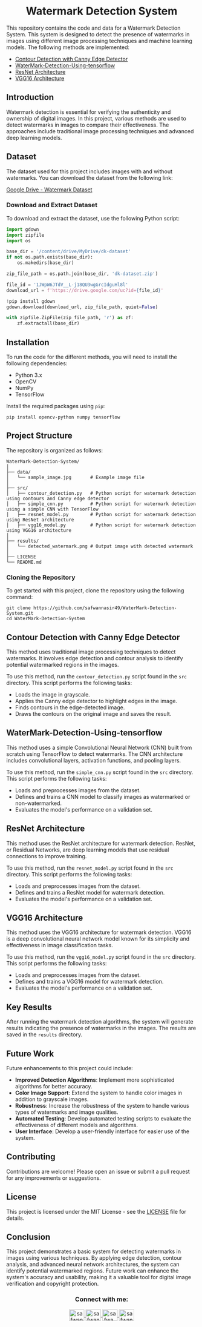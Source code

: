 <h1 align="center">Watermark Detection System</h1>

<p>This repository contains the code and data for a Watermark Detection System. This system is designed to detect the presence of watermarks in images using different image processing techniques and machine learning models. The following methods are implemented:</p>

<ul>
    <li><a href="#contour-detection-with-canny-edge-detector">Contour Detection with Canny Edge Detector</a></li>
    <li><a href="#simple-cnn-with-tensorflow">WaterMark-Detection-Using-tensorflow</a></li>
    <li><a href="#resnet-architecture">ResNet Architecture</a></li>
    <li><a href="#vgg16-architecture">VGG16 Architecture</a></li>
</ul>

<h2 id="introduction">Introduction</h2>
<p>Watermark detection is essential for verifying the authenticity and ownership of digital images. In this project, various methods are used to detect watermarks in images to compare their effectiveness. The approaches include traditional image processing techniques and advanced deep learning models.</p>

<h2 id="dataset">Dataset</h2>
<p>The dataset used for this project includes images with and without watermarks. You can download the dataset from the following link:</p>
<p><a href="https://drive.google.com/file/d/1JWpW6JTdV__L-j18QU3wgGrcIdguHl8l/view">Google Drive - Watermark Dataset</a></p>



### Download and Extract Dataset

To download and extract the dataset, use the following Python script:

```python
import gdown
import zipfile
import os

base_dir = '/content/drive/MyDrive/dk-dataset'
if not os.path.exists(base_dir):
    os.makedirs(base_dir)

zip_file_path = os.path.join(base_dir, 'dk-dataset.zip')

file_id = '1JWpW6JTdV__L-j18QU3wgGrcIdguHl8l'
download_url = f'https://drive.google.com/uc?id={file_id}'

!pip install gdown
gdown.download(download_url, zip_file_path, quiet=False)

with zipfile.ZipFile(zip_file_path, 'r') as zf:
    zf.extractall(base_dir)
```
    
<h2 id="installation">Installation</h2>
<p>To run the code for the different methods, you will need to install the following dependencies:</p>
<ul>
    <li>Python 3.x</li>
    <li>OpenCV</li>
    <li>NumPy</li>
    <li>TensorFlow</li>
</ul>
<p>Install the required packages using <code>pip</code>:</p>
<pre><code>pip install opencv-python numpy tensorflow</code></pre>

<h2 id="project-structure">Project Structure</h2>
<p>The repository is organized as follows:</p>
<pre><code>WaterMark-Detection-System/
│
├── data/
│   └── sample_image.jpg       # Example image file
│
├── src/
│   ├── contour_detection.py   # Python script for watermark detection using contours and Canny edge detector
│   ├── simple_cnn.py          # Python script for watermark detection using a simple CNN with TensorFlow
│   ├── resnet_model.py        # Python script for watermark detection using ResNet architecture
│   ├── vgg16_model.py         # Python script for watermark detection using VGG16 architecture
│
├── results/
│   └── detected_watermark.png # Output image with detected watermark
│
├── LICENSE
└── README.md
</code></pre>

<h3>Cloning the Repository</h3>
<p>To get started with this project, clone the repository using the following command:</p>
<pre><code>git clone https://github.com/safwannasir49/WaterMark-Detection-System.git
cd WaterMark-Detection-System
</code></pre>

<h2 id="contour-detection-with-canny-edge-detector">Contour Detection with Canny Edge Detector</h2>
<p>This method uses traditional image processing techniques to detect watermarks. It involves edge detection and contour analysis to identify potential watermarked regions in the images.</p>
<p>To use this method, run the <code>contour_detection.py</code> script found in the <code>src</code> directory. This script performs the following tasks:</p>
<ul>
    <li>Loads the image in grayscale.</li>
    <li>Applies the Canny edge detector to highlight edges in the image.</li>
    <li>Finds contours in the edge-detected image.</li>
    <li>Draws the contours on the original image and saves the result.</li>
</ul>

<h2 id="simple-cnn-with-tensorflow">WaterMark-Detection-Using-tensorflow</h2>
<p>This method uses a simple Convolutional Neural Network (CNN) built from scratch using TensorFlow to detect watermarks. The CNN architecture includes convolutional layers, activation functions, and pooling layers.</p>
<p>To use this method, run the <code>simple_cnn.py</code> script found in the <code>src</code> directory. This script performs the following tasks:</p>
<ul>
    <li>Loads and preprocesses images from the dataset.</li>
    <li>Defines and trains a CNN model to classify images as watermarked or non-watermarked.</li>
    <li>Evaluates the model's performance on a validation set.</li>
</ul>

<h2 id="resnet-architecture">ResNet Architecture</h2>
<p>This method uses the ResNet architecture for watermark detection. ResNet, or Residual Networks, are deep learning models that use residual connections to improve training.</p>
<p>To use this method, run the <code>resnet_model.py</code> script found in the <code>src</code> directory. This script performs the following tasks:</p>
<ul>
    <li>Loads and preprocesses images from the dataset.</li>
    <li>Defines and trains a ResNet model for watermark detection.</li>
    <li>Evaluates the model's performance on a validation set.</li>
</ul>

<h2 id="vgg16-architecture">VGG16 Architecture</h2>
<p>This method uses the VGG16 architecture for watermark detection. VGG16 is a deep convolutional neural network model known for its simplicity and effectiveness in image classification tasks.</p>
<p>To use this method, run the <code>vgg16_model.py</code> script found in the <code>src</code> directory. This script performs the following tasks:</p>
<ul>
    <li>Loads and preprocesses images from the dataset.</li>
    <li>Defines and trains a VGG16 model for watermark detection.</li>
    <li>Evaluates the model's performance on a validation set.</li>
</ul>

<h2 id="key-results">Key Results</h2>
<p>After running the watermark detection algorithms, the system will generate results indicating the presence of watermarks in the images. The results are saved in the <code>results</code> directory.</p>
<!--<h3>Detected Watermark</h3>
<p>This image shows the detected watermark regions highlighted in the original image.</p>
<img src="results/detected_watermark.png" alt="Detected Watermark">
-->

<h2 id="future-work">Future Work</h2>
<p>Future enhancements to this project could include:</p>
<ul>
    <li><strong>Improved Detection Algorithms</strong>: Implement more sophisticated algorithms for better accuracy.</li>
    <li><strong>Color Image Support</strong>: Extend the system to handle color images in addition to grayscale images.</li>
    <li><strong>Robustness</strong>: Increase the robustness of the system to handle various types of watermarks and image qualities.</li>
    <li><strong>Automated Testing</strong>: Develop automated testing scripts to evaluate the effectiveness of different models and algorithms.</li>
    <li><strong>User Interface</strong>: Develop a user-friendly interface for easier use of the system.</li>
</ul>

<h2 id="contributing">Contributing</h2>
<p>Contributions are welcome! Please open an issue or submit a pull request for any improvements or suggestions.</p>

<h2 id="license">License</h2>
<p>This project is licensed under the MIT License - see the <a href="LICENSE">LICENSE</a> file for details.</p>

<h2 id="conclusion">Conclusion</h2>
<p>This project demonstrates a basic system for detecting watermarks in images using various techniques. By applying edge detection, contour analysis, and advanced neural network architectures, the system can identify potential watermarked regions. Future work can enhance the system's accuracy and usability, making it a valuable tool for digital image verification and copyright protection.</p>

<h3 align="center">Connect with me:</h3>
<p align="center">
       <a href="mailto:safwannasir49@gmail.com" target="blank">
        <img align="center" src="https://www.svgrepo.com/show/484206/mail.svg" alt="safwannasir49@gmail.com" height="30" width="40" />
    </a>
    <a href="https://twitter.com/SafwanNasir49" target="blank">
        <img align="center" src="https://raw.githubusercontent.com/rahuldkjain/github-profile-readme-generator/master/src/images/icons/Social/twitter.svg" alt="safwannasir" height="30" width="40" />
    </a>
    <a href="https://linkedin.com/in/safwan-nasir-955745219" target="blank">
        <img align="center" src="https://raw.githubusercontent.com/rahuldkjain/github-profile-readme-generator/master/src/images/icons/Social/linked-in-alt.svg" alt="safwa_nasir" height="30" width="40" />
    </a>
    <a href="https://github.com/safwannasir49" target="blank">
        <img align="center" src="https://raw.githubusercontent.com/rahuldkjain/github-profile-readme-generator/master/src/images/icons/Social/github.svg" alt="safwannasir49" height="30" width="40" />
    </a>
</p>
